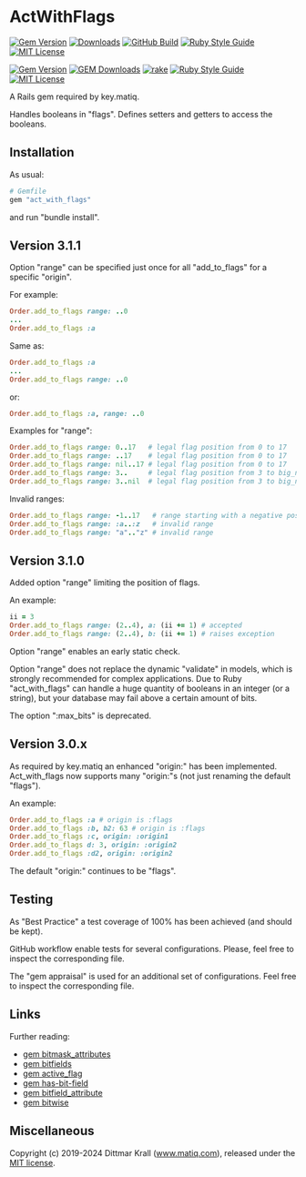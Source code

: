 # ActWithFlags

[![Gem Version](https://img.shields.io/gem/v/act_with_flags?color=168AFE&logo=rubygems&logoColor=FE1616)](https://rubygems.org/gems/act_with_flags)
[![Downloads](https://img.shields.io/gem/dt/act_with_flags?color=168AFE&logo=rubygems&logoColor=FE1616)](https://rubygems.org/gems/act_with_flags)
[![GitHub Build](https://img.shields.io/github/actions/workflow/status/matique/act_with_flags/rake.yml?logo=github)](https://github.com/matique/act_with_flags/actions/workflows/rake.yml)
[![Ruby Style Guide](https://img.shields.io/badge/code_style-standard-168AFE.svg)](https://github.com/standardrb/standard)
[![MIT License](https://img.shields.io/badge/license-MIT-168AFE.svg)](http://choosealicense.com/licenses/mit/)

[![Gem Version](https://badge.fury.io/rb/act_with_flags.svg)](http://badge.fury.io/rb/act_with_flags)
[![GEM Downloads](https://img.shields.io/gem/dt/act_with_flags?color=168AFE&logo=ruby&logoColor=FE1616)](https://rubygems.org/gems/act_with_flags)
[![rake](https://github.com/matique/act_with_flags/actions/workflows/rake.yml/badge.svg)](https://github.com/matique/act_with_flags/actions/workflows/rake.yml)
[![Ruby Style Guide](https://img.shields.io/badge/code_style-standard-brightgreen.svg)](https://github.com/standardrb/standard)
[![MIT License](https://img.shields.io/badge/license-MIT-blue.svg)](http://choosealicense.com/licenses/mit/)

A Rails gem required by key.matiq.

Handles booleans in "flags".
Defines setters and getters to access the booleans.

## Installation

As usual:
```ruby
# Gemfile
gem "act_with_flags"
```
and run "bundle install".

## Version 3.1.1

Option "range" can be specified just once for all
"add_to_flags" for a specific "origin".

For example:
~~~ruby
Order.add_to_flags range: ..0
...
Order.add_to_flags :a
~~~

Same as:
~~~ruby
Order.add_to_flags :a
...
Order.add_to_flags range: ..0
~~~

or:
~~~ruby
Order.add_to_flags :a, range: ..0
~~~

Examples for "range":
~~~ruby
Order.add_to_flags range: 0..17   # legal flag position from 0 to 17
Order.add_to_flags range: ..17    # legal flag position from 0 to 17
Order.add_to_flags range: nil..17 # legal flag position from 0 to 17
Order.add_to_flags range: 3..     # legal flag position from 3 to big_number
Order.add_to_flags range: 3..nil  # legal flag position from 3 to big_number
~~~

Invalid ranges:
~~~ruby
Order.add_to_flags range: -1..17   # range starting with a negative position
Order.add_to_flags range: :a..:z   # invalid range
Order.add_to_flags range: "a".."z" # invalid range
~~~


## Version 3.1.0

Added option "range" limiting the position of flags.

An example:
```ruby
ii = 3
Order.add_to_flags range: (2..4), a: (ii += 1) # accepted
Order.add_to_flags range: (2..4), b: (ii += 1) # raises exception
```

Option "range" enables an early static check.

Option "range" does not replace the dynamic "validate" in models,
which is strongly recommended for complex applications.
Due to Ruby "act_with_flags" can handle a huge quantity
of booleans in an integer (or a string),
but your database may fail above a certain amount of bits.

The option ":max_bits" is deprecated.


## Version 3.0.x

As required by key.matiq an enhanced "origin:" has been implemented.
Act_with_flags now supports many "origin:"s
(not just renaming the default "flags").

An example:
```ruby
Order.add_to_flags :a # origin is :flags
Order.add_to_flags :b, b2: 63 # origin is :flags
Order.add_to_flags :c, origin: :origin1
Order.add_to_flags d: 3, origin: :origin2
Order.add_to_flags :d2, origin: :origin2
```

The default "origin:" continues to be "flags".


## Testing

As "Best Practice" a test coverage of 100% has been achieved
(and should be kept).

GitHub workflow enable tests for several configurations.
Please, feel free to inspect the corresponding file.

The "gem appraisal" is used for an additional set of configurations.
Feel free to inspect the corresponding file.


## Links

Further reading:

- [gem bitmask_attributes](https://github.com/joelmoss/bitmask_attributes)
- [gem bitfields](https://github.com/grosser/bitfields)
- [gem active_flag](https://github.com/kenn/active_flag)
- [gem has-bit-field](https://github.com/pjb3/has-bit-field)
- [gem bitfield_attribute](https://github.com/gzigzigzeo/bitfield_attribute)
- [gem bitwise](https://github.com/kenn/bitwise)


## Miscellaneous

Copyright (c) 2019-2024 Dittmar Krall (www.matiq.com),
released under the [MIT license](https://opensource.org/licenses/MIT).
